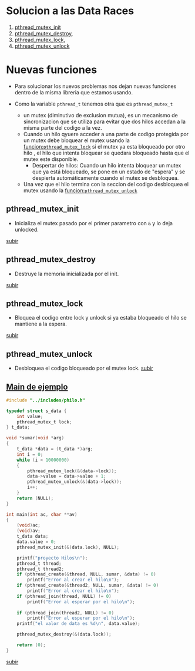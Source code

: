 # Solucion a las Data Races
1. [pthread_mutex_init](#pthread_mutex_init)
2. [pthread_mutex_destroy](#pthread_mutex_destroy),
3. [pthread_mutex_lock](#pthread_mutex_lock),
4. [pthread_mutex_unlock](#pthread_mutex_unlock)

# Nuevas funciones
- Para solucionar los nuevos problemas
nos dejan nuevas funciones dentro de la misma libreria que estamos usando.
 
- Como la variable `pthread_t` tenemos otra que es `pthread_mutex_t`
    - un mutex (diminutivo de exclusion mutua), es un mecanismo de sincronizacion que se utiliza para evitar que dos hilos accedan a la misma parte del codigo a la vez.
    - Cuando un hilo qyuere acceder a una parte de codigo protegida por un mutex debe bloquear el mutex usando la [funcion:`pthread_mutex_lock`](#pthread_mutex_lock) si el mutex ya esta bloqueado por otro hilo , el hilo que intenta bloquear se quedara bloqueado hasta que el mutex este disponible.
        -  Despertar de hilos: Cuando un hilo intenta bloquear un mutex que ya está bloqueado, se pone en un estado de "espera" y se despierta automáticamente cuando el mutex se desbloquea.
    - Una vez que el hilo termina con la seccion del codigo desbloquea el mutex usando la [funcion:`pthread_mutex_unlock`](#pthread_mutex_unlock)
## pthread_mutex_init
- Inicializa el mutex pasado por el primer parametro con `&` y lo deja unlocked.

[subir](#solucion-a-las-data-races)
## pthread_mutex_destroy
- Destruye la memoria inicializada por el init.

[subir](#solucion-a-las-data-races)
## pthread_mutex_lock
- Bloquea el codigo entre lock y unlock si ya estaba bloqueado el hilo se mantiene a la espera.

[subir](#solucion-a-las-data-races)
## pthread_mutex_unlock
- Desbloquea el codigo bloqueado por el mutex lock.
[subir](#solucion-a-las-data-races)

## [Main de ejemplo](srcs/dataraces2.c)
```c
#include "../includes/philo.h"

typedef struct s_data {
    int value;
    pthread_mutex_t lock;
} t_data;

void *sumar(void *arg)
{
    t_data *data = (t_data *)arg;
    int i = 0;
    while (i < 10000000)
    {
        pthread_mutex_lock(&(data->lock));
        data->value = data->value + 1;
        pthread_mutex_unlock(&(data->lock));
        i++;
    }
    return (NULL);
}

int main(int ac, char **av)
{
    (void)ac;
    (void)av;
    t_data data;
    data.value = 0;
    pthread_mutex_init(&(data.lock), NULL);

    printf("proyecto Hilos\n");
    pthread_t thread;
    pthread_t thread2;
    if (pthread_create(&thread, NULL, sumar, &data) != 0)
        printf("Error al crear el hilo\n");
    if (pthread_create(&thread2, NULL, sumar, &data) != 0)
        printf("Error al crear el hilo\n");    
    if (pthread_join(thread, NULL) != 0)
        printf("Error al esperar por el hilo\n");
        
    if (pthread_join(thread2, NULL) != 0)
        printf("Error al esperar por el hilo\n");
    printf("el valor de data es %d\n", data.value);

    pthread_mutex_destroy(&(data.lock));

    return (0);
}
```
[subir](#solucion-a-las-data-races)
